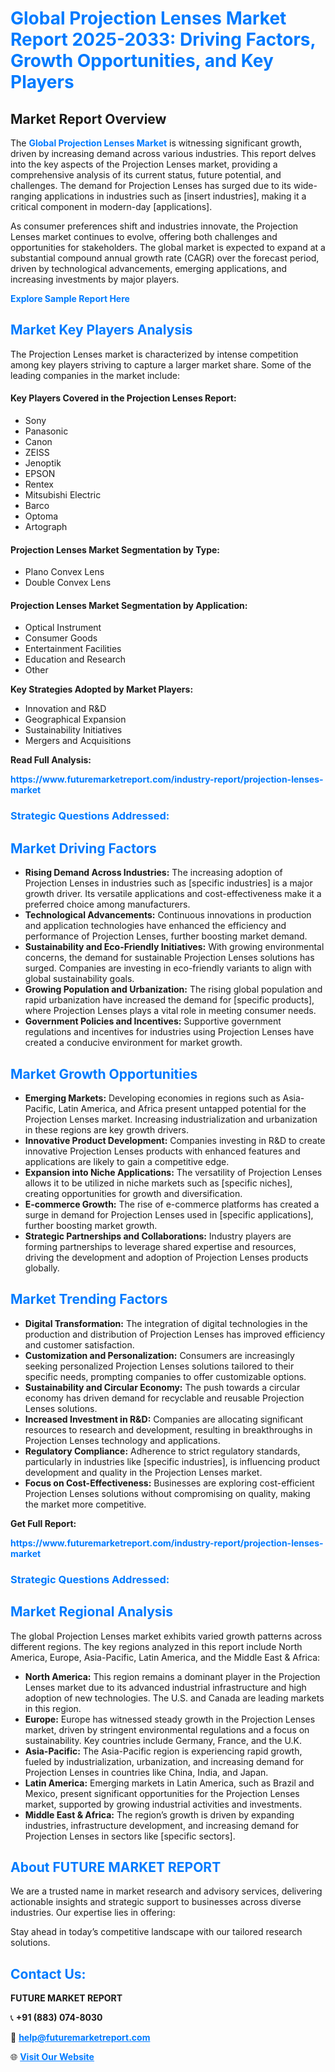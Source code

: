 <h1 style="color: #007BFF;">Global Projection Lenses Market Report 2025-2033: Driving Factors, Growth Opportunities, and Key Players</h1>

<section id="overview">
<h2>Market Report Overview</h2>
<p>The <a href="https://www.futuremarketreport.com/industry-report/projection-lenses-market" style="color: #007BFF; text-decoration: none;"><strong>Global Projection Lenses Market</strong></a> is witnessing significant growth, driven by increasing demand across various industries. This report delves into the key aspects of the Projection Lenses market, providing a comprehensive analysis of its current status, future potential, and challenges. The demand for Projection Lenses has surged due to its wide-ranging applications in industries such as [insert industries], making it a critical component in modern-day [applications].</p>
<p>As consumer preferences shift and industries innovate, the Projection Lenses market continues to evolve, offering both challenges and opportunities for stakeholders. The global market is expected to expand at a substantial compound annual growth rate (CAGR) over the forecast period, driven by technological advancements, emerging applications, and increasing investments by major players.</p>
</section>

<section id="overview">
<p><a href="https://www.futuremarketreport.com/request-sample/reportId=25961" style="color: #007BFF; text-decoration: none;"><strong>Explore Sample Report Here</strong></a></p>
</section>

<section id="key-players">
<h2 style="color: #007BFF;">Market Key Players Analysis</h2>
<p>The Projection Lenses market is characterized by intense competition among key players striving to capture a larger market share. Some of the leading companies in the market include:</p>
<h4>Key Players Covered in the Projection Lenses Report:</h4>
<ul><li>Sony</li><li>Panasonic</li><li>Canon</li><li>ZEISS</li><li>Jenoptik</li><li>EPSON</li><li>Rentex</li><li>Mitsubishi Electric</li><li>Barco</li><li>Optoma</li><li>Artograph</li></ul>
<h4>Projection Lenses Market Segmentation by Type:</h4>
<ul><li>Plano Convex Lens</li><li>Double Convex Lens</li></ul>

<h4>Projection Lenses Market Segmentation by Application:</h4>
<ul><li>Optical Instrument</li><li>Consumer Goods</li><li>Entertainment Facilities</li><li>Education and Research</li><li>Other</li></ul>
<p><strong>Key Strategies Adopted by Market Players:</strong></p>
<ul>
<li>Innovation and R&D</li>
<li>Geographical Expansion</li>
<li>Sustainability Initiatives</li>
<li>Mergers and Acquisitions</li>
</ul>
</section>

<section>
<p><strong>Read Full Analysis: </strong></p><a href="https://www.futuremarketreport.com/industry-report/projection-lenses-market" style="color: #007BFF; text-decoration: none;"><strong>https://www.futuremarketreport.com/industry-report/projection-lenses-market</strong></a>
<h3 style="color: #007BFF;">Strategic Questions Addressed:</h3>
</section>

<section id="driving-factors">
<h2 style="color: #007BFF;">Market Driving Factors</h2>
<ul>
<li><strong>Rising Demand Across Industries:</strong> The increasing adoption of Projection Lenses in industries such as [specific industries] is a major growth driver. Its versatile applications and cost-effectiveness make it a preferred choice among manufacturers.</li>
<li><strong>Technological Advancements:</strong> Continuous innovations in production and application technologies have enhanced the efficiency and performance of Projection Lenses, further boosting market demand.</li>
<li><strong>Sustainability and Eco-Friendly Initiatives:</strong> With growing environmental concerns, the demand for sustainable Projection Lenses solutions has surged. Companies are investing in eco-friendly variants to align with global sustainability goals.</li>
<li><strong>Growing Population and Urbanization:</strong> The rising global population and rapid urbanization have increased the demand for [specific products], where Projection Lenses plays a vital role in meeting consumer needs.</li>
<li><strong>Government Policies and Incentives:</strong> Supportive government regulations and incentives for industries using Projection Lenses have created a conducive environment for market growth.</li>
</ul>
</section>

<section id="growth-opportunities">
<h2 style="color: #007BFF;">Market Growth Opportunities</h2>
<ul>
<li><strong>Emerging Markets:</strong> Developing economies in regions such as Asia-Pacific, Latin America, and Africa present untapped potential for the Projection Lenses market. Increasing industrialization and urbanization in these regions are key growth drivers.</li>
<li><strong>Innovative Product Development:</strong> Companies investing in R&D to create innovative Projection Lenses products with enhanced features and applications are likely to gain a competitive edge.</li>
<li><strong>Expansion into Niche Applications:</strong> The versatility of Projection Lenses allows it to be utilized in niche markets such as [specific niches], creating opportunities for growth and diversification.</li>
<li><strong>E-commerce Growth:</strong> The rise of e-commerce platforms has created a surge in demand for Projection Lenses used in [specific applications], further boosting market growth.</li>
<li><strong>Strategic Partnerships and Collaborations:</strong> Industry players are forming partnerships to leverage shared expertise and resources, driving the development and adoption of Projection Lenses products globally.</li>
</ul>
</section>

<section id="trending-factors">
<h2 style="color: #007BFF;">Market Trending Factors</h2>
<ul>
<li><strong>Digital Transformation:</strong> The integration of digital technologies in the production and distribution of Projection Lenses has improved efficiency and customer satisfaction.</li>
<li><strong>Customization and Personalization:</strong> Consumers are increasingly seeking personalized Projection Lenses solutions tailored to their specific needs, prompting companies to offer customizable options.</li>
<li><strong>Sustainability and Circular Economy:</strong> The push towards a circular economy has driven demand for recyclable and reusable Projection Lenses solutions.</li>
<li><strong>Increased Investment in R&D:</strong> Companies are allocating significant resources to research and development, resulting in breakthroughs in Projection Lenses technology and applications.</li>
<li><strong>Regulatory Compliance:</strong> Adherence to strict regulatory standards, particularly in industries like [specific industries], is influencing product development and quality in the Projection Lenses market.</li>
<li><strong>Focus on Cost-Effectiveness:</strong> Businesses are exploring cost-efficient Projection Lenses solutions without compromising on quality, making the market more competitive.</li>
</ul>
</section>

<section>
<p><strong>Get Full Report: </strong></p><a href="https://www.futuremarketreport.com/industry-report/projection-lenses-market" style="color: #007BFF; text-decoration: none;"><strong>https://www.futuremarketreport.com/industry-report/projection-lenses-market</strong></a>
<h3 style="color: #007BFF;">Strategic Questions Addressed:</h3>
</section>


<section id="regional-analysis">
<h2 style="color: #007BFF;">Market Regional Analysis</h2>
<p>The global Projection Lenses market exhibits varied growth patterns across different regions. The key regions analyzed in this report include North America, Europe, Asia-Pacific, Latin America, and the Middle East & Africa:</p>
<ul>
<li><strong>North America:</strong> This region remains a dominant player in the Projection Lenses market due to its advanced industrial infrastructure and high adoption of new technologies. The U.S. and Canada are leading markets in this region.</li>
<li><strong>Europe:</strong> Europe has witnessed steady growth in the Projection Lenses market, driven by stringent environmental regulations and a focus on sustainability. Key countries include Germany, France, and the U.K.</li>
<li><strong>Asia-Pacific:</strong> The Asia-Pacific region is experiencing rapid growth, fueled by industrialization, urbanization, and increasing demand for Projection Lenses in countries like China, India, and Japan.</li>
<li><strong>Latin America:</strong> Emerging markets in Latin America, such as Brazil and Mexico, present significant opportunities for the Projection Lenses market, supported by growing industrial activities and investments.</li>
<li><strong>Middle East & Africa:</strong> The region’s growth is driven by expanding industries, infrastructure development, and increasing demand for Projection Lenses in sectors like [specific sectors].</li>
</ul>
</section>

<footer>
<h2 style="color: #007BFF;">About FUTURE MARKET REPORT</h2>
<p>We are a trusted name in market research and advisory services, delivering actionable insights and strategic support to businesses across diverse industries. Our expertise lies in offering:</p>

<p>Stay ahead in today’s competitive landscape with our tailored research solutions.</p>

<h2 style="color: #007BFF;">Contact Us:</h2>
<p><strong>FUTURE MARKET REPORT</strong></p>
<p>📞 <strong>+91 (883) 074-8030</strong></p>
<p>📧 <strong><a href="mailto:help@futuremarketreport.com" style="color: #007BFF;">help@futuremarketreport.com</a></strong></p>
<p>🌐 <strong><a href="https://www.futuremarketreport.com/" style="color: #007BFF;">Visit Our Website</a></strong></p>
</footer>
